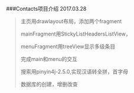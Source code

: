 ###Contacts项目介绍
2017.03.28
>主页用drawlayout布局，添加两个fragment
>
>mainFragment用StickyListHeadersListView，
>
>menuFragment用treeView显示多级条目
>
>完成main和menu的交互
>
>搜索用pinyin4j-2.5.0,实现汉语转全拼，首字母
>
>数据库的创建，增删改查